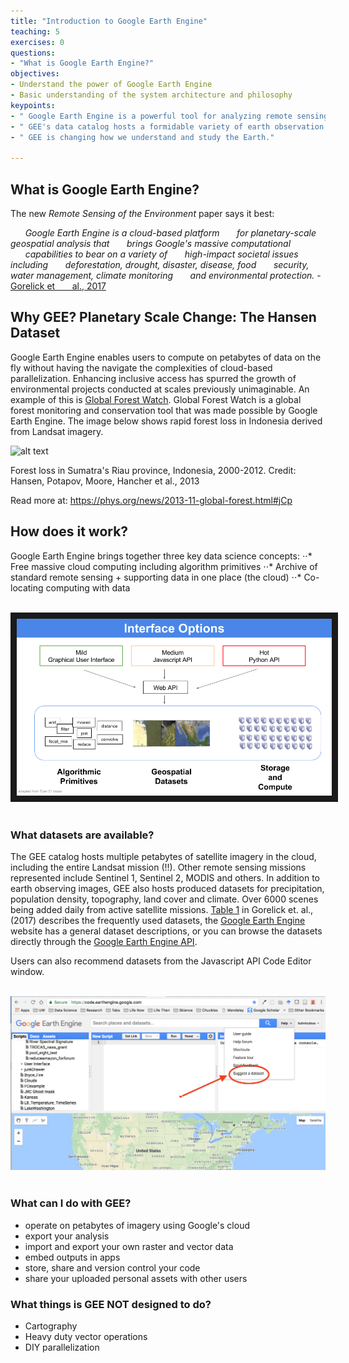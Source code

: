 ```yaml
---
title: "Introduction to Google Earth Engine"
teaching: 5
exercises: 0
questions:
- "What is Google Earth Engine?"
objectives:
- Understand the power of Google Earth Engine
- Basic understanding of the system architecture and philosophy
keypoints:
- " Google Earth Engine is a powerful tool for analyzing remote sensing imagery."
- " GEE's data catalog hosts a formidable variety of earth observation data."
- " GEE is changing how we understand and study the Earth."

---
```



## What is Google Earth Engine?

The new *Remote Sensing of the Environment* paper says it best:

&nbsp;&nbsp;&nbsp;&nbsp;&nbsp;&nbsp;*Google Earth Engine is a cloud-based platform &nbsp;&nbsp;&nbsp;&nbsp;&nbsp;&nbsp;for planetary-scale geospatial analysis that &nbsp;&nbsp;&nbsp;&nbsp;&nbsp;&nbsp;brings Google's massive computational &nbsp;&nbsp;&nbsp;&nbsp;&nbsp;&nbsp;capabilities to bear on a variety of &nbsp;&nbsp;&nbsp;&nbsp;&nbsp;&nbsp;high-impact societal issues including &nbsp;&nbsp;&nbsp;&nbsp;&nbsp;&nbsp;deforestation, drought, disaster, disease, food &nbsp;&nbsp;&nbsp;&nbsp;&nbsp;&nbsp;security, water management, climate monitoring &nbsp;&nbsp;&nbsp;&nbsp;&nbsp;&nbsp;and environmental protection.*  - [Gorelick et &nbsp;&nbsp;&nbsp;&nbsp;&nbsp;&nbsp;al., 2017](http://www.sciencedirect.com/science/article/pii/S0034425717302900)

## Why GEE? Planetary Scale Change: The Hansen Dataset

Google Earth Engine enables users to compute on petabytes of data on the fly without having the navigate the complexities of cloud-based parallelization. Enhancing inclusive access has spurred the growth of environmental projects conducted at scales previously unimaginable. An example of this is [Global Forest Watch](http://www.globalforestwatch.org/). Global Forest Watch is a global forest monitoring and conservation tool that was made possible by Google Earth Engine. The image below shows rapid forest loss in Indonesia derived from Landsat imagery.

![alt text](https://3c1703fe8d.site.internapcdn.net/newman/gfx/news/hires/2013/76fuygfd.gif)

Forest loss in Sumatra's Riau province, Indonesia, 2000-2012. Credit: Hansen, Potapov, Moore, Hancher et al., 2013

Read more at: https://phys.org/news/2013-11-global-forest.html#jCp

## How does it work?

Google Earth Engine brings together three key data science concepts:
⋅⋅* Free massive cloud computing including algorithm primitives
⋅⋅* Archive of standard remote sensing + supporting data in one place (the cloud)
⋅⋅* Co-locating computing with data

<br>
<img src="../fig/01_GEEinterfaces.png" border = "10">
<br><br>

### What datasets are available?

The GEE catalog hosts multiple petabytes of satellite imagery in the cloud, including the entire Landsat mission (!!). Other remote sensing missions represented include Sentinel 1, Sentinel 2, MODIS and others. In addition to earth observing images, GEE also hosts produced datasets for precipitation, population density, topography, land cover and climate. Over 6000 scenes being added daily from active satellite missions. [Table 1](http://www.sciencedirect.com/science/article/pii/S0034425717302900) in Gorelick et. al., (2017) describes the frequently used datasets, the [Google Earth Engine](https://earthengine.google.com/datasets/) website has a general dataset descriptions, or you can browse the datasets directly through the [Google Earth Engine API](https://explorer.earthengine.google.com/#index).

Users can also recommend datasets from the Javascript API Code Editor window.

<br>
<img src="../fig/01_datasetsuggest.png">
<br><br>

### What can I do with GEE?

- operate on petabytes of imagery using Google's cloud
- export your analysis
- import and export your own raster and vector data
- embed outputs in apps
- store, share and version control your code
- share your uploaded personal assets with other users

### What things is GEE NOT designed to do?

- Cartography
- Heavy duty vector operations
- DIY parallelization
